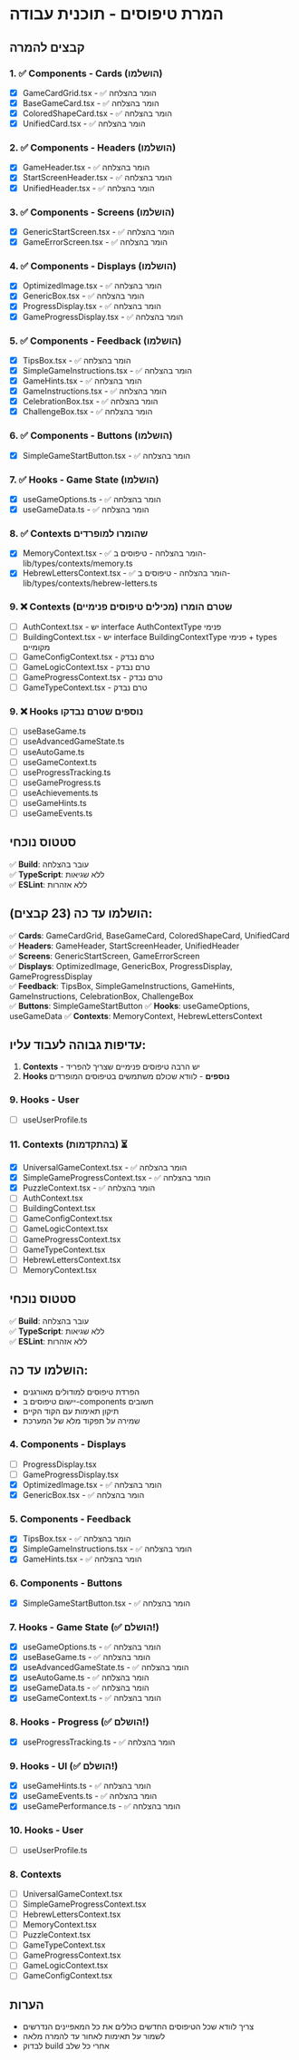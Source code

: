 # המרת טיפוסים - תוכנית עבודה

## קבצים להמרה

### 1. ✅ Components - Cards (הושלמו)
- [x] GameCardGrid.tsx - ✅ הומר בהצלחה
- [x] BaseGameCard.tsx - ✅ הומר בהצלחה
- [x] ColoredShapeCard.tsx - ✅ הומר בהצלחה
- [x] UnifiedCard.tsx - ✅ הומר בהצלחה

### 2. ✅ Components - Headers (הושלמו)
- [x] GameHeader.tsx - ✅ הומר בהצלחה
- [x] StartScreenHeader.tsx - ✅ הומר בהצלחה
- [x] UnifiedHeader.tsx - ✅ הומר בהצלחה

### 3. ✅ Components - Screens (הושלמו)
- [x] GenericStartScreen.tsx - ✅ הומר בהצלחה
- [x] GameErrorScreen.tsx - ✅ הומר בהצלחה

### 4. ✅ Components - Displays (הושלמו)
- [x] OptimizedImage.tsx - ✅ הומר בהצלחה
- [x] GenericBox.tsx - ✅ הומר בהצלחה
- [x] ProgressDisplay.tsx - ✅ הומר בהצלחה
- [x] GameProgressDisplay.tsx - ✅ הומר בהצלחה

### 5. ✅ Components - Feedback (הושלמו)
- [x] TipsBox.tsx - ✅ הומר בהצלחה
- [x] SimpleGameInstructions.tsx - ✅ הומר בהצלחה
- [x] GameHints.tsx - ✅ הומר בהצלחה
- [x] GameInstructions.tsx - ✅ הומר בהצלחה
- [x] CelebrationBox.tsx - ✅ הומר בהצלחה
- [x] ChallengeBox.tsx - ✅ הומר בהצלחה

### 6. ✅ Components - Buttons (הושלמו)
- [x] SimpleGameStartButton.tsx - ✅ הומר בהצלחה

### 7. ✅ Hooks - Game State (הושלמו)
- [x] useGameOptions.ts - ✅ הומר בהצלחה
- [x] useGameData.ts - ✅ הומר בהצלחה

### 8. ✅ Contexts שהומרו למופרדים
- [x] MemoryContext.tsx - ✅ הומר בהצלחה - טיפוסים ב-lib/types/contexts/memory.ts
- [x] HebrewLettersContext.tsx - ✅ הומר בהצלחה - טיפוסים ב-lib/types/contexts/hebrew-letters.ts

### 9. ❌ Contexts שטרם הומרו (מכילים טיפוסים פנימיים)
- [ ] AuthContext.tsx - יש interface AuthContextType פנימי
- [ ] BuildingContext.tsx - יש interface BuildingContextType פנימי + types מקומיים
- [ ] GameConfigContext.tsx - טרם נבדק
- [ ] GameLogicContext.tsx - טרם נבדק  
- [ ] GameProgressContext.tsx - טרם נבדק
- [ ] GameTypeContext.tsx - טרם נבדק

### 9. ❌ Hooks נוספים שטרם נבדקו
- [ ] useBaseGame.ts
- [ ] useAdvancedGameState.ts
- [ ] useAutoGame.ts
- [ ] useGameContext.ts
- [ ] useProgressTracking.ts
- [ ] useGameProgress.ts
- [ ] useAchievements.ts
- [ ] useGameHints.ts
- [ ] useGameEvents.ts

## סטטוס נוכחי
✅ **Build**: עובר בהצלחה  
✅ **TypeScript**: ללא שגיאות  
✅ **ESLint**: ללא אזהרות

## הושלמו עד כה (23 קבצים):
✅ **Cards**: GameCardGrid, BaseGameCard, ColoredShapeCard, UnifiedCard  
✅ **Headers**: GameHeader, StartScreenHeader, UnifiedHeader  
✅ **Screens**: GenericStartScreen, GameErrorScreen  
✅ **Displays**: OptimizedImage, GenericBox, ProgressDisplay, GameProgressDisplay  
✅ **Feedback**: TipsBox, SimpleGameInstructions, GameHints, GameInstructions, CelebrationBox, ChallengeBox  
✅ **Buttons**: SimpleGameStartButton
✅ **Hooks**: useGameOptions, useGameData
✅ **Contexts**: MemoryContext, HebrewLettersContext

## עדיפות גבוהה לעבוד עליו:
1. **Contexts** - יש הרבה טיפוסים פנימיים שצריך להפריד
2. **Hooks נוספים** - לוודא שכולם משתמשים בטיפוסים המופרדים

### 9. Hooks - User
- [ ] useUserProfile.ts

### 11. Contexts (בהתקדמות) ⏳
- [x] UniversalGameContext.tsx - ✅ הומר בהצלחה
- [x] SimpleGameProgressContext.tsx - ✅ הומר בהצלחה  
- [x] PuzzleContext.tsx - ✅ הומר בהצלחה
- [ ] AuthContext.tsx
- [ ] BuildingContext.tsx  
- [ ] GameConfigContext.tsx
- [ ] GameLogicContext.tsx
- [ ] GameProgressContext.tsx
- [ ] GameTypeContext.tsx
- [ ] HebrewLettersContext.tsx
- [ ] MemoryContext.tsx

## סטטוס נוכחי
✅ **Build**: עובר בהצלחה  
✅ **TypeScript**: ללא שגיאות  
✅ **ESLint**: ללא אזהרות

## הושלמו עד כה:
- הפרדת טיפוסים למודולים מאורגנים
- יישום טיפוסים ב-components חשובים
- תיקון תאימות עם הקוד הקיים
- שמירה על תפקוד מלא של המערכת

### 4. Components - Displays
- [ ] ProgressDisplay.tsx
- [ ] GameProgressDisplay.tsx
- [x] OptimizedImage.tsx - ✅ הומר בהצלחה
- [x] GenericBox.tsx - ✅ הומר בהצלחה

### 5. Components - Feedback
- [x] TipsBox.tsx - ✅ הומר בהצלחה
- [x] SimpleGameInstructions.tsx - ✅ הומר בהצלחה
- [x] GameHints.tsx - ✅ הומר בהצלחה

### 6. Components - Buttons
- [x] SimpleGameStartButton.tsx - ✅ הומר בהצלחה

### 7. Hooks - Game State (✅ הושלם!)
- [x] useGameOptions.ts - ✅ הומר בהצלחה
- [x] useBaseGame.ts - ✅ הומר בהצלחה
- [x] useAdvancedGameState.ts - ✅ הומר בהצלחה
- [x] useAutoGame.ts - ✅ הומר בהצלחה
- [x] useGameData.ts - ✅ הומר בהצלחה
- [x] useGameContext.ts - ✅ הומר בהצלחה

### 8. Hooks - Progress (✅ הושלם!)
- [x] useProgressTracking.ts - ✅ הומר בהצלחה

### 9. Hooks - UI (✅ הושלם!)
- [x] useGameHints.ts - ✅ הומר בהצלחה
- [x] useGameEvents.ts - ✅ הומר בהצלחה
- [x] useGamePerformance.ts - ✅ הומר בהצלחה

### 10. Hooks - User
- [ ] useUserProfile.ts

### 8. Contexts
- [ ] UniversalGameContext.tsx
- [ ] SimpleGameProgressContext.tsx
- [ ] HebrewLettersContext.tsx
- [ ] MemoryContext.tsx
- [ ] PuzzleContext.tsx
- [ ] GameTypeContext.tsx
- [ ] GameProgressContext.tsx
- [ ] GameLogicContext.tsx
- [ ] GameConfigContext.tsx

## הערות
- צריך לוודא שכל הטיפוסים החדשים כוללים את כל המאפיינים הנדרשים
- לשמור על תאימות לאחור עד להמרה מלאה
- לבדוק build אחרי כל שלב
